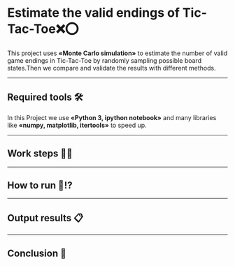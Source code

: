 # Estimate the valid endings of Tic-Tac-Toe❌⭕
This project uses **«Monte Carlo simulation»** to estimate the number of valid game endings in Tic-Tac-Toe by randomly sampling possible board states.Then we compare and validate the results with different methods.

------------------------------

## Required tools 🛠
In this Project we use **«Python 3, ipython notebook»** and many libraries like **«numpy, matplotlib, itertools»** to speed up.

------------------------------

## Work steps 👨‍💻

------------------------------

## How to run 🤔⁉

------------------------------

## Output results 📋

------------------------------

## Conclusion 🧐



